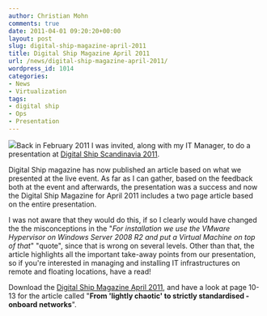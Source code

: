 ```yaml
---
author: Christian Mohn
comments: true
date: 2011-04-01 09:20:20+00:00
layout: post
slug: digital-ship-magazine-april-2011
title: Digital Ship Magazine April 2011
url: /news/digital-ship-magazine-april-2011/
wordpress_id: 1014
categories:
- News
- Virtualization
tags:
- digital ship
- Ops
- Presentation
---
```


![](http://vninja.net/wordpress/wp-content/uploads/2011/04/DigitalShip-chm-207x240.jpg)Back in February 2011 I was invited, along with my IT Manager, to do a presentation at [Digital Ship Scandinavia 2011](http://www.thedigitalship.com/conferences/scandinavia/scando_2011.shtml).

Digital Ship magazine has now published an article based on what we presented at the live event. As far as I can gather, based on the feedback both at the event and afterwards, the presentation was a success and now the Digital Ship Magazine for April 2011 includes a two page article based on the entire presentation.

I was not aware that they would do this, if so I clearly would have changed the the misconceptions in the "_For installation we use the VMware Hypervisor on Windows Server 2008 R2 and put a Virtual Machine on top of that_" "quote", since that is wrong on several levels. Other than that, the article highlights all the important take-away points from our presentation, so if you're interested in managing and installing IT infrastructures on remote and floating locations, have a read!

Download the [Digital Ship Magazine April 2011](http://bit.ly/gb6U8J), and have a look at page 10-13 for the article called "**From 'lightly chaotic' to strictly standardised - onboard networks**".
